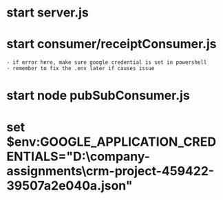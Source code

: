 # start server.js
# start consumer/receiptConsumer.js
    - if error here, make sure google credential is set in powershell
    - remember to fix the .env later if causes issue
# start node pubSubConsumer.js
# set $env:GOOGLE_APPLICATION_CREDENTIALS="D:\company-assignments\crm-project-459422-39507a2e040a.json"